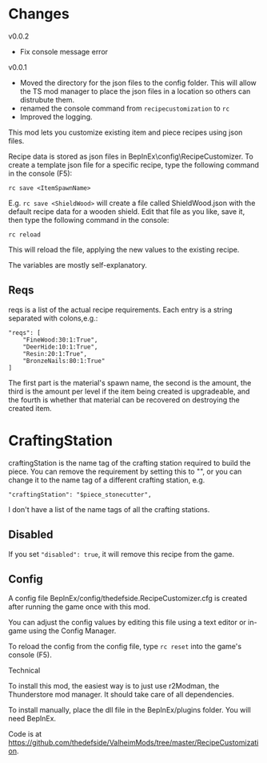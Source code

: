 ﻿# Changes
v0.0.2
 - Fix console message error

v0.0.1
 - Moved the directory for the json files to the config folder. This will allow the TS mod manager to place the json files in a location so others can distrubute them.
 - renamed the console command from `recipecustomization` to `rc`
 - Improved the logging.



This mod lets you customize existing item and piece recipes using json files.

Recipe data is stored as json files in BepInEx\config\RecipeCustomizer. To create a template json file for a specific recipe, type the following command in the console (F5):

`rc save <ItemSpawnName>`

E.g. `rc save <ShieldWood>` will create a file called ShieldWood.json with the default recipe data for a wooden shield.  Edit that file as you
like, save it, then type the following command in the console:

`rc reload`

This will reload the file, applying the new values to the existing recipe.

The variables are mostly self-explanatory.

## Reqs

reqs is a list of the actual recipe requirements. Each entry is a string separated with colons,e.g.:
```
"reqs": [
    "FineWood:30:1:True",
    "DeerHide:10:1:True",
    "Resin:20:1:True",
    "BronzeNails:80:1:True"
]
```

The first part is the material's spawn name, the second is the amount, the third is the amount per level if the item being created is upgradeable, and the fourth is whether that material can be recovered on destroying the created item.

# CraftingStation

craftingStation is the name tag of the crafting station required to build the piece. You can remove the requirement by setting this to "", or you can change it to the name tag of a different crafting station, e.g.

`"craftingStation": "$piece_stonecutter",`

I don't have a list of the name tags of all the crafting stations.


## Disabled

If you set `"disabled": true`, it will remove this recipe from the game.

## Config

A config file BepInEx/config/thedefside.RecipeCustomizer.cfg is created after running the game once with this mod.

You can adjust the config values by editing this file using a text editor or in-game using the Config Manager﻿.

To reload the config from the config file, type `rc reset` into the game's console (F5).


Technical

To install this mod, the easiest way is to just use r2Modman, the Thunderstore mod manager. It should take care of all dependencies.

To install manually, place the dll file in the BepInEx/plugins folder. You will need BepInEx.

Code is at https://github.com/thedefside/ValheimMods/tree/master/RecipeCustomization.